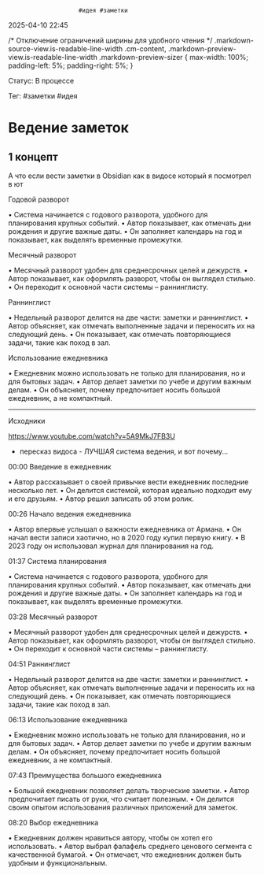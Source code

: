 						#идея #заметки

2025-04-10 22:45 

/* Отключение ограничений ширины для удобного чтения */ 
.markdown-source-view.is-readable-line-width .cm-content, 
.markdown-preview-view.is-readable-line-width .markdown-preview-sizer { 
    max-width: 100%; 
    padding-left: 5%; 
    padding-right: 5%; 
}

Статус: В процессе

Тег: #заметки  #идея 
# Ведение заметок

## 1 концепт

А что если вести заметки в Obsidian как в видосе который я посмотрел в ют

Годовой разворот

• Система начинается с годового разворота, удобного для планирования крупных событий.
• Автор показывает, как отмечать дни рождения и другие важные даты.
• Он заполняет календарь на год и показывает, как выделять временные промежутки.

Месячный разворот

• Месячный разворот удобен для среднесрочных целей и дежурств.
• Автор показывает, как оформлять разворот, чтобы он выглядел стильно.
• Он переходит к основной части системы – раннинглисту.

 Раннинглист

• Недельный разворот делится на две части: заметки и раннинглист.
• Автор объясняет, как отмечать выполненные задачи и переносить их на следующий день.
• Он показывает, как отмечать повторяющиеся задачи, такие как поход в зал.

 Использование ежедневника

• Ежедневник можно использовать не только для планирования, но и для бытовых задач.
• Автор делает заметки по учебе и другим важным делам.
• Он объясняет, почему предпочитает носить большой ежедневник, а не компактный.




---

Исходники

https://www.youtube.com/watch?v=5A9MkJ7FB3U

- пересказ видоса - 
  ЛУЧШАЯ система ведения, и вот почему...

00:00 Введение в ежедневник

• Автор рассказывает о своей привычке вести ежедневник последние несколько лет.
• Он делится системой, которая идеально подходит ему и его друзьям.
• Автор решил записать об этом ролик.

00:26 Начало ведения ежедневника

• Автор впервые услышал о важности ежедневника от Армана.
• Он начал вести записи хаотично, но в 2020 году купил первую книгу.
• В 2023 году он использовал журнал для планирования на год.

01:37 Система планирования

• Система начинается с годового разворота, удобного для планирования крупных событий.
• Автор показывает, как отмечать дни рождения и другие важные даты.
• Он заполняет календарь на год и показывает, как выделять временные промежутки.

03:28 Месячный разворот

• Месячный разворот удобен для среднесрочных целей и дежурств.
• Автор показывает, как оформлять разворот, чтобы он выглядел стильно.
• Он переходит к основной части системы – раннинглисту.

04:51 Раннинглист

• Недельный разворот делится на две части: заметки и раннинглист.
• Автор объясняет, как отмечать выполненные задачи и переносить их на следующий день.
• Он показывает, как отмечать повторяющиеся задачи, такие как поход в зал.

06:13 Использование ежедневника

• Ежедневник можно использовать не только для планирования, но и для бытовых задач.
• Автор делает заметки по учебе и другим важным делам.
• Он объясняет, почему предпочитает носить большой ежедневник, а не компактный.

07:43 Преимущества большого ежедневника

• Большой ежедневник позволяет делать творческие заметки.
• Автор предпочитает писать от руки, что считает полезным.
• Он делится своим опытом использования различных приложений для заметок.

08:20 Выбор ежедневника

• Ежедневник должен нравиться автору, чтобы он хотел его использовать.
• Автор выбрал фалафель среднего ценового сегмента с качественной бумагой.
• Он отмечает, что ежедневник должен быть удобным и функциональным.


